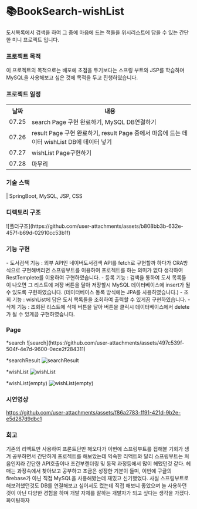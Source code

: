 #  📚BookSearch-wishList
도서목록에서 검색을 하여 그 중에 마음에 드는 책들을 위시리스트에 담을 수 있는 간단한 미니 프로젝트 입니다.

<h3>프로젝트 목적</h3>  이 프로젝트의 목적으로는 배포에 초점을 두기보다는 스프링 부트와 JSP를 학습하며 MySQL을 사용해보고 싶은 것에 목적을 두고 진행하였습니다.
<h3>프로젝트 일정</h3>
<table>
  <tr><th>날짜</th> <th>내용</th></tr>
  <tr><td>07.25</td><td>search Page 구현 완료하기, MySQL DB연결하기</td></tr>
  <tr><td>07.26</td><td>result Page 구현 완료하기, result Page 중에서 마음에 드는 데이터 wishList DB에 데이터 넣기</td></tr>
  <tr><td>07.27</td><td>wishList Page구현하기</td></tr>
  <tr><td>07.28</td><td>마무리</td></tr>
</table>
<h3>기술 스택</h3>
| SpringBoot, MySQL, JSP, CSS

<h3>디렉토리 구조</h3>
![폴더구조](https://github.com/user-attachments/assets/b808bb3b-632e-457f-b69d-02910cc53b1f)

<h3>기능 구현</h3>
- 도서검색 기능 : 외부 API인 네이버도서검색 API를 fetch로 구현할까 하다가 CRA방식으로 구현해버리면 스프링부트를 이용하여 프로젝트를 하는 의미가 없다 생각하여 RestTemplete를 이용하여 구현하였습니다.
- 등록 기능 : 검색을 통하여 도서 목록들이 나오면 그 리스트에 저장 버튼을 달아 저장할시 MySQL 데이터베이스에 insert가 될 수 있도록 구현하였습니다. (데이터베이스 동록 방식에는 JPA를 사용하였습니다.)
- 조회 기능 : wishList에 담은 도서 목록들을 조회하여 출력할 수 있게끔 구현하였습니다.
- 삭제 기능 : 조회된 리스트에 삭제 버튼을 달아 버튼을 클릭시 데이터베이스에서 delete가 될 수 있게끔 구현하였습니다.

<h3>Page</h3>
*search 
![search](https://github.com/user-attachments/assets/497c539f-504f-4e7d-9600-0ece2f284311)

*searchResult
![searchResult](https://github.com/user-attachments/assets/a2d37d8e-080a-46a6-a7a6-5ac769e6c533)

*wishList
![wishList](https://github.com/user-attachments/assets/7d75485e-6007-4e0f-b600-c4119d42480b)

*wishList(empty)
![wishList(empty)](https://github.com/user-attachments/assets/dd7d3637-65fc-45d1-8a3a-cfbb2ccc9e8b)

<h3>시연영상</h3>

https://github.com/user-attachments/assets/f86a2783-ff91-421d-9b2e-e5d287d9dbc1



<h3>회고</h3>
기존의 리액트만 사용하여 프론트단만 해오다가 이번에 스프링부트를 접해볼 기회가 생겨 공부하면서 간단하게 프로젝트를 해보았는데 익숙한 리액트와 달리 스프링부트는 처음인지라 간단한 API호출이나 조건부렌더링 및 동작 과정등에서 많이 헤맸던것 같다. 헤매는 과정속에서 찾아보고 공부하고 조금은 성장한 기분이 들며, 이번에 구글의 firebase가 아닌 직접 MySQL을 사용해봤는데 재밌고 신기했었다. 사실 스프링부트로 해보려했던것도 DB를 연결해보고 싶어서도 컸는데 직접 해보니 좋았으며 늘 사용하던것이 아닌 다양한 경험을 하며 개발 자체를 잘하는 개발자가 되고 싶다는 생각을 가졌다. 화이팅하자
